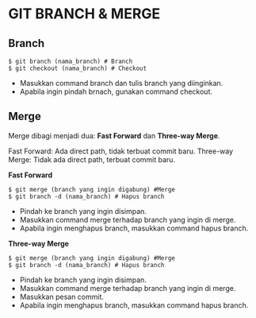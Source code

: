  # GIT BRANCH & MERGE

## Branch

    $ git branch (nama_branch) # Branch
    $ git checkout (nama_branch) # Checkout

- Masukkan command branch dan tulis branch yang diinginkan.
- Apabila ingin pindah brnach, gunakan command checkout.

## Merge

Merge dibagi menjadi dua: <strong>Fast Forward</strong> dan <strong> Three-way Merge</strong>.

Fast Forward: Ada direct path, tidak terbuat commit baru.
Three-way Merge: Tidak ada direct path, terbuat commit baru.


<strong>Fast Forward</strong>

    $ git merge (branch yang ingin digabung) #Merge
    $ git branch -d (nama_branch) # Hapus branch

- Pindah ke branch yang ingin disimpan.
- Masukkan command merge terhadap branch yang ingin di merge.
- Apabila ingin menghapus branch, masukkan command hapus branch.

<strong>Three-way Merge</strong>

    $ git merge (branch yang ingin digabung) #Merge
    $ git branch -d (nama_branch) # Hapus branch

- Pindah ke branch yang ingin disimpan.
- Masukkan command merge terhadap branch yang ingin di merge.
- Masukkan pesan commit.
- Apabila ingin menghapus branch, masukkan command hapus branch.
